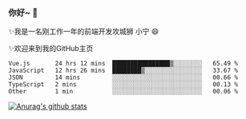 ### 你好~  👋

✨我是一名刚工作一年的前端开发攻城狮 小宁 😄

✨欢迎来到我的GitHub主页
<!--
**7148505/7148505** is a ✨ _special_ ✨ repository because its `README.md` (this file) appears on your GitHub profile.

Here are some ideas to get you started:

- 🔭 I’m currently working on ...
- 🌱 I’m currently learning ...
- 👯 I’m looking to collaborate on ...
- 🤔 I’m looking for help with ...
- 💬 Ask me about ...
- 📫 How to reach me: ...
- 😄 Pronouns: ...
- ⚡ Fun fact: ...
-->

<!--START_SECTION:waka-->
```text
Vue.js       24 hrs 12 mins  ████████████████▒░░░░░░░░   65.49 % 
JavaScript   12 hrs 26 mins  ████████▒░░░░░░░░░░░░░░░░   33.67 % 
JSON         14 mins         ░░░░░░░░░░░░░░░░░░░░░░░░░   00.66 % 
TypeScript   2 mins          ░░░░░░░░░░░░░░░░░░░░░░░░░   00.13 % 
Other        1 min           ░░░░░░░░░░░░░░░░░░░░░░░░░   00.06 % 
```
<!--END_SECTION:waka-->

[![Anurag's github stats](https://github-readme-stats.vercel.app/api?username=ZhangNing-debug)](https://github.com/anuraghazra/github-readme-stats)
